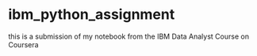 # ibm_python_assignment
this is a submission of my notebook from the IBM Data Analyst Course on Coursera
